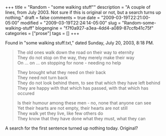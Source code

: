 +++
title = "Random - \"some walking stuff\""
description = "A couple of lines, from July 2003. Not sure if this is original or not, but a search turns up nothing."
draft = false
comments = true
date = "2009-03-19T22:21:00-05:00"
modified = "2009-03-19T22:24:14-05:00"
slug = "Random-some-walking-stuff"
blogengine = "f7f0a927-a3ea-4dd4-a089-87ccfb41c75f"
categories = ["prose"]
tags = []
+++

<p>
Found in &quot;some walking stuff.txt,&quot; dated Sunday, July 20, 2003, 8:18 PM.
</p>
<blockquote>
	<p>
	The old ones walk down the road on their way to eternity<br />
	They do not stop on the way, they merely make their way<br />
	On ... on ... on stopping for none - needing no help
	</p>
	<p>
	They brought what they need on their back<br />
	They need not turn back<br />
	They do not look behind them, to see that which they have left behind<br />
	They are happy with that which has passed, with that which has occured
	</p>
	<p>
	Is their humour among these men - no, none that anyone can see<br />
	Yet their hearts are not empty, their hearts are not still<br />
	They walk yet they live, like few others do<br />
	They know that they have done what they must, what they can
	</p>
</blockquote>
<p>
A search for the first sentence turned up nothing today. Original?
</p>

